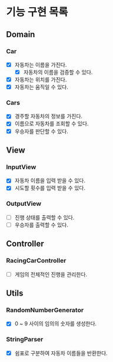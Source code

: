 # 기능 구현 목록

## Domain

### Car

- [x] 자동차는 이름을 가진다.
  - [x] 자동차의 이름을 검증할 수 있다.
- [x] 자동차는 위치를 가진다.
- [x] 자동차는 움직일 수 있다.

### Cars

- [x] 경주할 자동차의 정보를 가진다.
- [x] 이름으로 자동차를 조회할 수 있다.
- [x] 우승자를 판단할 수 있다.

## View

### InputView

- [x] 자동차 이름을 입력 받을 수 있다.
- [x] 시도할 횟수를 입력 받을 수 있다.

### OutputView

- [ ] 진행 상태를 출력할 수 있다.
- [ ] 우승자를 출력할 수 있다.

## Controller

### RacingCarController

- [ ] 게임의 전체적인 진행을 관리한다.

## Utils

### RandomNumberGenerator

- [x] 0 ~ 9 사이의 임의의 숫자를 생성한다.

### StringParser

- [x] 쉼표로 구분하여 자동차 이름들을 반환한다.